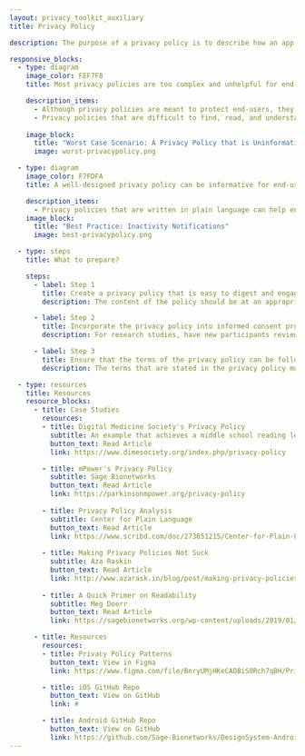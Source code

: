 ```yaml
---
layout: privacy_toolkit_auxiliary
title: Privacy Policy

description: The purpose of a privacy policy is to describe how an app, website, or device collects and uses a person’s data. They are often required by ethical review boards and app stores. However, many policies are difficult to find, read, and understand for end-users. <br></br> To avoid these problems, create a privacy policy that is useful and engaging. Organize content logically, keep the content at a middle school reading level, and include visual elements. Make sure the policy is easy to find on the app or website.

responsive_blocks:
  - type: diagram
    image_color: FEF7F8
    title: Most privacy policies are too complex and unhelpful for end-users. 

    description_items:
      - Although privacy policies are meant to protect end-users, they are typically written in a way that protects the entities responsible for creating and sharing products. These policies have a lot of technical and legal information that is written at a college reading level, even though the average person reads at a middle school level. The content is often modeled after existing commercial products, which might contain terms that are not best practice or are difficult for smaller-scale entities to follow. Policies are usually hidden at the bottom of a web page and information that is relevant or actionable to the end-user is not easily visible. 
      - Privacy policies that are difficult to find, read, and understand can cause end-users to feel overwhelmed by the information and as though they have no control over their privacy. 
      
    image_block:
      title: "Worst Case Scenario: A Privacy Policy that is Uninformative and Unapproachable"
      image: worst-privacypolicy.png

  - type: diagram
    image_color: F7FDFA
    title: A well-designed privacy policy can be informative for end-users.

    description_items:
      - Privacy policies that are written in plain language can help end-users at all reading levels understand how their data is handled. Visually emphasizing how the policy content relates to the end-user, presenting this content in a logical flow, and showing what step-by-step actions they can take if they have concerns, will give end-users more agency over how their data is used. Having these simplified materials also ensures apps and websites comply with ethical review board requirements, federal regulations, and international privacy laws.   
    image_block:
      title: "Best Practice: Inactivity Notifications"
      image: best-privacypolicy.png

  - type: steps
    title: What to prepare?

    steps:
      - label: Step 1
        title: Create a privacy policy that is easy to digest and engaging to read.
        description: The content of the policy should be at an appropriate reading level (e.g., middle school) for participants. Present the information in a logical, step-by-step flow based on how the information is used for the study. Include visual elements and narrative language that is centered around the participant, instead of having a “wall of text”. Make sure the policy is easy to find. 

      - label: Step 2
        title: Incorporate the privacy policy into informed consent procedures.
        description: For research studies, have new participants review the privacy policy during the consent process. This step will give participants the opportunity to ask questions and confirm their understanding of the policy.   

      - label: Step 3
        title: Ensure that the terms of the privacy policy can be followed.
        description: The terms that are stated in the privacy policy must be followed. Discuss and decide what procedures are feasible and realistic for your team members, developers, and other stakeholders involved.

  - type: resources
    title: Resources
    resource_blocks:
      - title: Case Studies
        resources:
        - title: Digital Medicine Society's Privacy Policy
          subtitle: An example that achieves a middle school reading level
          button_text: Read Article
          link: https://www.dimesociety.org/index.php/privacy-policy

        - title: mPower's Privacy Policy
          subtitle: Sage Bionetworks
          button_text: Read Article
          link: https://parkinsonmpower.org/privacy-policy
          
        - title: Privacy Policy Analysis
          subtitle: Center for Plain Language
          button_text: Read Article
          link: https://www.scribd.com/doc/273651215/Center-for-Plain-Language-Privacy-Policy-Analysis
          
        - title: Making Privacy Policies Not Suck
          subtitle: Aza Raskin
          button_text: Read Article
          link: http://www.azarask.in/blog/post/making-privacy-policies-not-suck/
          
        - title: A Quick Primer on Readability
          subtitle: Meg Doerr
          button_text: Read Article
          link: https://sagebionetworks.org/wp-content/uploads/2019/01/Primer-on-readability-25April17-1.pdf

      - title: Resources
        resources:
        - title: Privacy Policy Patterns
          button_text: View in Figma
          link: https://www.figma.com/file/BnryUMjHKeCADBiS0Rch7qBH/Privacy-Templates-Public?node-id=135%3A93

        - title: iOS GitHub Repo
          button_text: View on GitHub
          link: #

        - title: Android GitHub Repo
          button_text: View on GitHub
          link: https://github.com/Sage-Bionetworks/DesignSystem-Android
---
```

